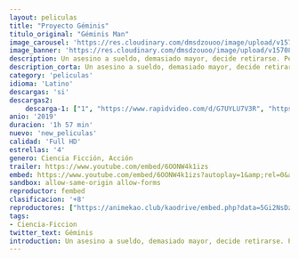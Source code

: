 ```yaml
---
layout: peliculas
title: "Proyecto Géminis"
titulo_original: "Géminis Man"
image_carousel: 'https://res.cloudinary.com/dmsdzouoo/image/upload/v1570846165/geminis-min_k0faox.jpg'
image_banner: 'https://res.cloudinary.com/dmsdzouoo/image/upload/v1570846165/geminis-800x445-min_lmn9qa.jpg'
description: Un asesino a sueldo, demasiado mayor, decide retirarse. Pero esto no le va a resultar tan fácil, pues tendrá que enfrentarse a un clon suyo, mucho más joven.
description_corta: Un asesino a sueldo, demasiado mayor, decide retirarse. Pero esto no le va a resultar tan fácil, pues tendrá que enfrentarse a un clon suyo, mucho más joven.
category: 'peliculas'
idioma: 'Latino'
descargas: 'si'
descargas2:
    descarga-1: ["1", "https://www.rapidvideo.com/d/G7UYLU7V3R", "https://www.google.com/s2/favicons?domain=openload.co","OpenLoad","https://res.cloudinary.com/imbriitneysam/image/upload/v1541473684/mexico.png", "Latino", "TS-Screener"]
anio: '2019'
duracion: '1h 57 min'
nuevo: 'new_peliculas'
calidad: 'Full HD'
estrellas: '4'
genero: Ciencia Ficción, Acción
trailer: https://www.youtube.com/embed/6OONW4k1izs
embed: https://www.youtube.com/embed/6OONW4k1izs?autoplay=1&amp;rel=0&amp;hd=1&border=0&wmode=opaque&enablejsapi=1&modestbranding=1&controls=1&showinfo=0
sandbox: allow-same-origin allow-forms
reproductor: fembed
clasificacion: '+8'
reproductores: ["https://animekao.club/kaodrive/embed.php?data=5Gi2NsDzZSytmSGWiTmw/oYVFqKbDtrxubEybnPol1yTV+AZ2OpA/Wb9mA/sIJ5WbfV2P/X7mZ1UW84H/H9FF8MfnUz/0rzyvhI+H80mPz9WTeRzFc1lT7uHkUHSvuQ2CV36R0e6O4CigsFw7dMsKNqOL1apy7iY11LZPRW1ORbd/KkcIqYCpHRI92tre7W14L6852SzbxEw1brT4OiYNgbiwac+vC82lGDtIoajxN4OKnfyLAoeEXo1/mzqb3ROWqy3tbJjE9MOwHUrO0v9+Vo4FfmFBl36AzcWmIHFiRz9X5ZUKy4tRW7XG+ujro/+MqHkLys4Chd0olUK7MMscFZCbl13GYWKQh+fZrzaEtIoe9QjKziHOrxPIL4VmutsApOLE2nre8DNiULz8TDz/Q==","https://animekao.club/play/peliculas/p/proyecto-geminis-2019-la.html","https://www.zembed.to/public/dist/asteroid.html?id=ef1da4b8f66d458d25c47d12587ba101&title=Gemini%20Man","https://upstream.to/embed-jnxl0uf7zvk5.html","https://gdriveplayer.co/embed2.php?link=E5fzA%252Be3liWLRQYILl%252FHOgAxsmFmyP9RCxw%252BizJKzg1lSh%252FUQcFrLzWlnABp%252BnO29v1XMunFne%252F9vdE3sRQ%252BFPH5b7Juz4IrkS8huyj7AIsy8RUS3ceVk%252Bn6aJFMXgf6QE5D5MSsjgRGbp1An96ssHtb8ZTDoHtk22eRmUDcGBdiGTVmOfZgY7tkgH3n0%252F3oC29oYBCf8h88XJOHl0tbKmpq3xF8im%252BycibAg23fYUJso06tRSJkN9sKmYKtuYhyU%253D"]
tags:
- Ciencia-Ficcion
twitter_text: Géminis
introduction: Un asesino a sueldo, demasiado mayor, decide retirarse. Pero esto no le va a resultar tan fácil, pues tendrá que enfrentarse a un clon suyo, mucho más joven.
---
```












